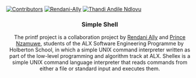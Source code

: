 [![Contributors][contributors-shield]][contributors-url]
[![Rendani-Ally][github-shield]](https://github.com/Rendani-Ally)
[![Thandi Andile Ndlovu][github-shield]](https://github.com/princenzmw)

  
<p align="center">
  <h3 align="center">Simple Shell</h3>
<p align="center">
    The printf project is a collaboration project by <a href="https://github.com/Rendani-Ally">Rendani Ally<a/> and <a href="https://github.com/princenzmw">Prince Nzamuwe<a/>, students of the ALX Software Engineering Programme by Holberton School, in which a simple UNIX command interpreter written as part of the low-level programming and algorithm track at ALX.
    Shellex is a simple UNIX command language interpreter that reads commands from either a file or standard input and executes them.

  </p>  
</p>


<!-- MARKDOWN LINKS & IMAGES -->
<!-- https://www.markdownguide.org/basic-syntax/#reference-style-links -->
[github-shield]: https://img.shields.io/badge/-GitHub-black.svg?style=for-the-badge&logo=github&colorB=555
[contributors-shield]: https://img.shields.io/github/contributors/ThemeQuest/specs-on-website.svg?style=for-the-badge
[contributors-url]: https://github.com/Rendani-Ally/simple_shell/graphs/contributors

